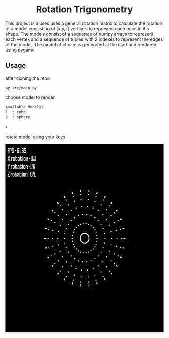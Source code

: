 <h1 align="center">
  Rotation Trigonometry
</h1>

This project is a uses uses a general rotation matrix to calculate the rotation
of a model consisting of [x,y,z] vertices to represent each point in it's shape.
The models consist of a sequence of numpy arrays to represent each vertex and
a sequence of tuples with 2 indexes to represent the edges of the model. The
model of choice is generated at the start and rendered using pygame.

## Usage
after cloning the repo
```
py src/main.py
```

choose model to render
```
Available Models:
1  : cube
2  : sphere

> _
```

rotate model using your keys
<p align="center">
    <img src="/media/demo.gif" height="600">
</p>
